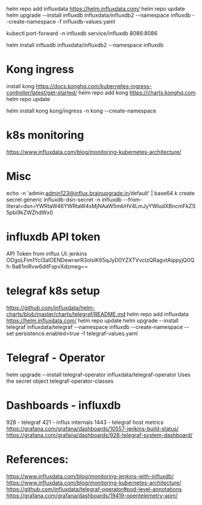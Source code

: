 helm repo add influxdata https://helm.influxdata.com/
helm repo update
helm upgrade --install influxdb influxdata/influxdb2 --namespace influxdb --create-namespace -f influxdb-values.yaml
<!-- helm upgrade --install influxdb influxdata/influxdb3-clustered -f influxdb3-clustered-values.yml --namespace influxdb -->
kubectl port-forward -n influxdb service/influxdb 8086:8086

helm install influxdb influxdata/influxdb2 --namespace influxdb


# Kong ingress
install kong
https://docs.konghq.com/kubernetes-ingress-controller/latest/get-started/
helm repo add kong https://charts.konghq.com
helm repo update

helm install kong kong/ingress -n kong --create-namespace 
# k8s monitoring
https://www.influxdata.com/blog/monitoring-kubernetes-architecture/
# Misc
echo -n 'admin:admin123@influx.brainupgrade.in/default' | base64
k create secret generic influxdb-dsn-secret -n influxdb --from-literal=dsn=YWRtaW46YWRtaW4xMjNAaW5mbHV4LmJyYWludXBncmFkZS5pbi9kZWZhdWx0
# influxdb API token
API Token from influx UI: jenkins ODgoLFim1Ycl3aIOENDewrwrR3olslK65qJyD0YZXTVvclzQRagvtAippyjQ0Qh-9a61mRvw6ditFspvXdzmeg==
# telegraf k8s setup
https://github.com/influxdata/helm-charts/blob/master/charts/telegraf/README.md
helm repo add influxdata https://helm.influxdata.com/
helm repo update
helm upgrade --install telegraf influxdata/telegraf --namespace influxdb --create-namespace --set persistence.enabled=true -f telegraf-values.yaml

# Telegraf - Operator
helm upgrade --install telegraf-operator influxdata/telegraf-operator
Uses the secret object telegraf-operator-classes

# Dashboards - influxdb
928 - telegraf
421 - influx internals
1443 - telegraf host metrics
https://grafana.com/grafana/dashboards/10557-jenkins-build-status/
https://grafana.com/grafana/dashboards/928-telegraf-system-dashboard/

# References:
https://www.influxdata.com/blog/monitoring-jenkins-with-influxdb/
https://www.influxdata.com/blog/monitoring-kubernetes-architecture/
https://github.com/influxdata/telegraf-operator#pod-level-annotations
https://grafana.com/grafana/dashboards/19419-opentelemetry-apm/